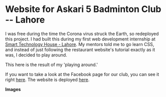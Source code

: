 # Website for Askari 5 Badminton Club -- Lahore

I was free during the time the Corona virus struck the Earth, so redeployed this project. I had built this during my first web development internship at [Smart Technology House - Lahore](https://www.linkedin.com/company/smart-technology-house). My mentors told me to go learn CSS, and instead of just following the restaurant website's tutorial exactly as it was, I decided to play around.

This here is the result of my 'playing around.'

If you want to take a look at the Facebook page for our club, you can see it right [here]([https://askari-5-badminton-club.vercel.app/](https://www.facebook.com/AskariSmashers/)).
The website is deployed [here](https://askari-5-badminton-club.vercel.app/).

**Images**

